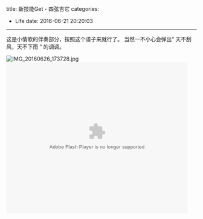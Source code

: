 title: 新技能Get - 四弦吉它
categories:
  - Life
date: 2016-06-21 20:20:03
---

这是小情歌的伴奏部分，按照这个谱子来就行了。
当然一不小心会弹出“ 天不刮风，天不下雨 ” 的调调。
<!--more-->

![IMG_20160626_173728.jpg](http://7xnueu.com1.z0.glb.clouddn.com/IMG_20160626_173728.jpg)
<embed src="http://player.youku.com/player.php/sid/XMTYyMTE5NzU0OA==/v.swf" allowFullScreen="true" quality="high" width="480" height="400" align="middle" allowScriptAccess="always" type="application/x-shockwave-flash"></embed>


